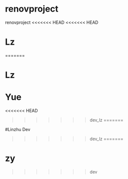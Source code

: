 # renovproject
renovproject
<<<<<<< HEAD
<<<<<<< HEAD
# Lz
=======

# Lz

# Yue
<<<<<<< HEAD
>>>>>>> dev_lz
=======

#Linzhu Dev
>>>>>>> dev_lz
=======


# zy
>>>>>>> dev
